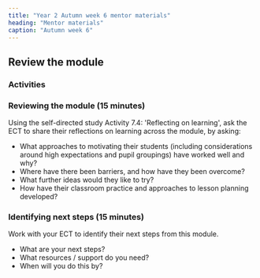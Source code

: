 ```yaml
---
title: "Year 2 Autumn week 6 mentor materials"
heading: "Mentor materials"
caption: "Autumn week 6"
---
```


## Review the module

### Activities

### Reviewing the module (15 minutes)

Using the self-directed study Activity 7.4: 'Reflecting on learning', ask the ECT to share their reflections on learning across the module, by asking:

- What approaches to motivating their students (including considerations around high expectations and pupil groupings) have worked well and why?
- Where have there been barriers, and how have they been overcome?
- What further ideas would they like to try?
- How have their classroom practice and approaches to lesson planning developed?

### Identifying next steps (15 minutes)

Work with your ECT to identify their next steps from this module.

- What are your next steps?
- What resources / support do you need?
- When will you do this by?
